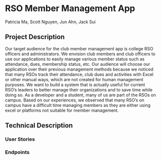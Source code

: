 # RSO Member Management App
Patricia Ma, Scott Nguyen, Jun Ahn, Jack Sui 

## Project Description
Our target audience for the club member management app is college RSO officers and administrators. We envision club members and club officers to use our applications to easily manage various member status such as attendance, dues, membership status, etc. Our audience will choose our application over their previous management methods because we noticed that many RSOs track their attendance, club dues and activities with Excel or other manual ways, which are not created for human management purposes. We want to build a system that is actually useful for current RSO’s leaders to better manage their organizations and to save time while doing so. As a developer and a student, many of us are part of the RSOs on campus. Based on our experiences, we observed that many RSO’s on campus have a difficult time managing members as they are either using excel or platforms not suitable for member management.


## Technical Description

### User Stories


###  Endpoints
